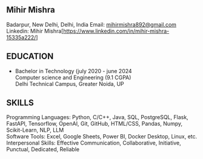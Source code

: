 ## Mihir Mishra
Badarpur, New Delhi, Delhi, India
Email: mihirmishra892@gmail.com
Linkedin: Mihir Mishra[https://www.linkedin.com/in/mihir-mishra-15335a222/]

## EDUCATION

- Bachelor in Technology  (july 2020 - june 2024    
  Computer science and Engineering (9.1 CGPA)  
  Delhi Technical Campus, Greater Noida, UP  


## SKILLS
Programming Languages: Python, C/C++, Java, SQL, PostgreSQL, Flask, FastAPI, Tensorflow, OpenAI, Git, GitHub, HTML/CSS, Pandas, Numpy, Scikit-Learn, NLP, LLM  
Software Tools: Excel, Google Sheets, Power BI, Docker Desktop, Linux, etc.  
Interpersonal Skills: Effective Communication, Collaborative, Initiative, Punctual, Dedicated, Reliable  
<!---
Mihir-M112/Mihir-M112 is a ✨ special ✨ repository because its `README.md` (this file) appears on your GitHub profile.
You can click the Preview link to take a look at your changes.
--->
